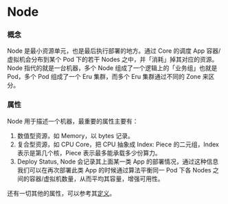 # Node

### 概念

Node 是最小资源单元，也是最后执行部署的地方。通过 Core 的调度 App 容器/虚拟机会分布到某个 Pod 下的若干 Nodes 之中，并「消耗」掉其对应的资源。Node 指代的就是一台机器，多个 Node 组成了一个逻辑上的「业务组」也就是 Pod，多个 Pod 组成了一个 Eru 集群，而多个 Eru 集群通过不同的 Zone 来区分。

### 属性

Node 用于描述一个机器，最重要的属性主要有：

1. 数值型资源，如 Memory，以 bytes 记录。
2. 复合型资源，如 CPU Core，把 CPU 抽象成 Index: Piece 的二元组，Index 表示是第几个核，Piece 表示最多能承载多少份算力。
3. Deploy Status, Node 会记录其上面某一类 App 的部署情况，通过这种信息我们可以在再次部署此类 App 的时候通过算法平衡同一 Pod 下各 Nodes 之间的容器/虚拟机数量，从而平均其容量，增强可用性。

还有一切其他的属性，可以参考其[定义](https://github.com/projecteru2/core/blob/master/types/node.go)。